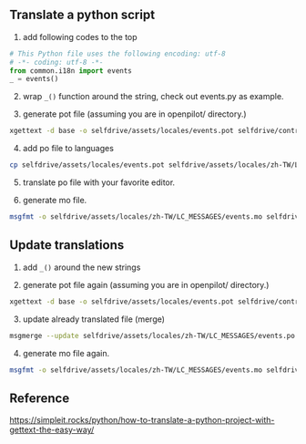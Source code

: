 Translate a python script
--
1. add following codes to the top
```python
# This Python file uses the following encoding: utf-8
# -*- coding: utf-8 -*-
from common.i18n import events
_ = events()
```
2. wrap ```_()``` function around the string, check out events.py as example.

3. generate pot file (assuming you are in openpilot/ directory.)
```bash
xgettext -d base -o selfdrive/assets/locales/events.pot selfdrive/controls/lib/events.py
```

4. add po file to languages
```bash
cp selfdrive/assets/locales/events.pot selfdrive/assets/locales/zh-TW/LC_MESSAGES/events.po
```

5. translate po file with your favorite editor.

6. generate mo file.
```bash
msgfmt -o selfdrive/assets/locales/zh-TW/LC_MESSAGES/events.mo selfdrive/assets/locales/zh-TW/LC_MESSAGES/events
```

Update translations
---
1. add ```_()``` around the new strings

2. generate pot file again (assuming you are in openpilot/ directory.)
```bash
xgettext -d base -o selfdrive/assets/locales/events.pot selfdrive/controls/lib/events.py
```

3. update already translated file (merge)
```bash
msgmerge --update selfdrive/assets/locales/zh-TW/LC_MESSAGES/events.po selfdrive/assets/locales/events.pot
```

4. generate mo file again.
```bash
msgfmt -o selfdrive/assets/locales/zh-TW/LC_MESSAGES/events.mo selfdrive/assets/locales/zh-TW/LC_MESSAGES/events
```

Reference
---
https://simpleit.rocks/python/how-to-translate-a-python-project-with-gettext-the-easy-way/
